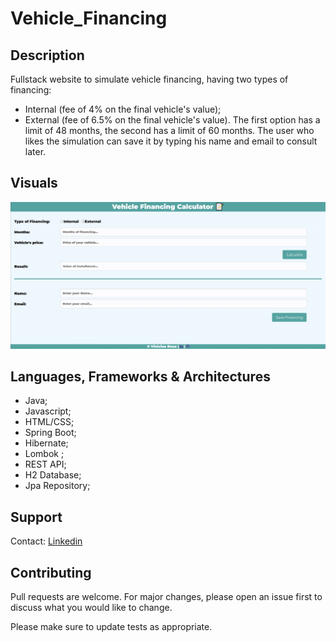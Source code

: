 # Vehicle_Financing

## Description
Fullstack website to simulate vehicle financing, having two types of financing:
- Internal (fee of 4% on the final vehicle's value);
- External (fee of 6.5% on the final vehicle's value).
The first option has a limit of 48 months, the second has a limit of 60 months.
The user who likes the simulation can save it by typing his name and email to consult later.

## Visuals

![Alt Text](https://github.com/deviniciuss/Vehicle_Financing/blob/main/frontend/assets/computer.gif ) 
  


## Languages, Frameworks & Architectures
- Java;
- Javascript;
- HTML/CSS;
- Spring Boot;
- Hibernate;
- Lombok ;
- REST API;
- H2 Database;
- Jpa Repository;



## Support
Contact: [Linkedin](https://www.linkedin.com/in/deviniciuss/)

## Contributing
Pull requests are welcome. For major changes, please open an issue first to discuss what you would like to change.

Please make sure to update tests as appropriate.
